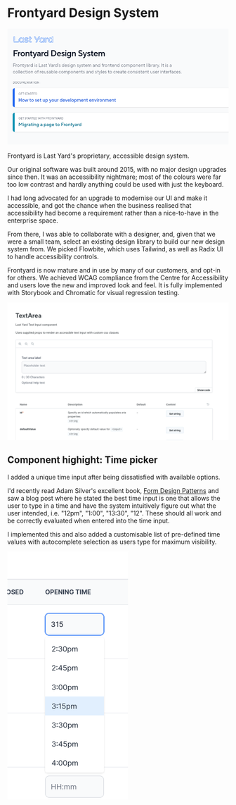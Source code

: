 # Frontyard Design System

![Frontyard Design System](/projects/frontyard.png)

Frontyard is Last Yard's proprietary, accessible design system.

Our original software was built around 2015, with no major design upgrades since then. It was an accessibility nightmare; most of the colours were far too low contrast and hardly anything could be used with just the keyboard.

I had long advocated for an upgrade to modernise our UI and make it accessible, and got the chance when the business realised that accessibility had become a requirement rather than a nice-to-have in the enterprise space.

From there, I was able to collaborate with a designer, and, given that we were a small team, select an existing design library to build our new design system from.
We picked Flowbite, which uses Tailwind, as well as Radix UI to handle accessibility controls.

Frontyard is now mature and in use by many of our customers, and opt-in for others. We achieved WCAG compliance from the Centre for Accessibility and users love the new and improved look and feel. It is fully implemented with Storybook and Chromatic for visual regression testing.

![Text Area Screenshot](/projects/text-area.png)

## Component highight: Time picker

I added a unique time input after being dissatisfied with available options.

I'd recently read Adam Silver's excellent book, [Form Design Patterns](https://formdesignpatterns.com/) and saw a blog post where he stated the best time input is one that allows the user to type in a time and have the system intuitively figure out what the user intended, i.e. "12pm", "1:00", "13:30", "12". These should all work and be correctly evaluated when entered into the time input.

I implemented this and also added a customisable list of pre-defined time values with autocomplete selection as users type for maximum visibility.

![Time Picker](/projects/time-input.png)
